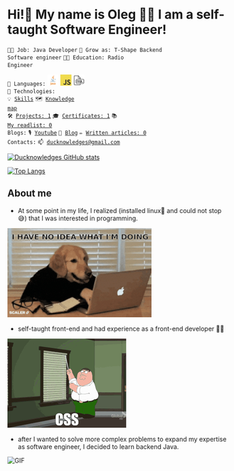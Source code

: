 # Hi!👋 My name is Oleg 🧑‍💻 I am а self-taught Software Engineer!

<code>👨‍💻 Job: Java Developer</code>
<code>🌱 Grow as: T-Shape Backend Software engineer</code>
<code>🧑‍🎓 Education: Radio Engineer</code><br>

<code>🤖 Languages:</code>
<code><img width="25" title="JAVA" alt="JAVA" src="/pictures/java.png"></code>
<code><img width="25" title="JAVASCRIPT" alt="JAVASCRIPT" src="/pictures/javascript.jpeg"></code>
<code><img width="25" title="SQL" alt="SQL" src="/pictures/sql.png"></code><br>
<code>🚀 Technologies:</code><br>
<code>💡 [Skills](SKILLS.md)</code>
<code>🗺️ [Knowledge map]()</code><br>
<code>🛠️ [Projects: 1](PROJECTS.md)</code>
<code>🎓 [Certificates: 1](CERTIFICATION.md)</code>
<code>📚 [My readlist: 0](READED_BOOKS.md)</code><br>
<code>Blogs:</code>
<code>🎙️ [Youtube](https://www.youtube.com/@ducknowledges)</code>
<code>📝 [Blog]()</code>
<code>✏️ [Written articles: 0](ARTICLES.md)</code><br>
<code>Contacts:</code>
<code>📫 [ducknowledges@gmail.com](mailto:ducknowledges@gmail.com)</code>

[![Ducknowledges GitHub stats](https://github-readme-stats-ducknowledges.vercel.app/api?username=ducknowledges&count_private=true&show_icons=true&include_all_commits=true&theme=github_dark)](https://github.com/ducknowledges?tab=repositories)

[![Top Langs](https://github-readme-stats-ducknowledges.vercel.app/api/top-langs/?username=ducknowledges&layout=compact&theme=github_dark)](https://github.com/ducknowledges?tab=repositories)


## About me

- At some point in my life, I realized (installed linux🐧 and could not stop 😅) that I was interested in programming.
<img alt="GIF" src="pictures/coding_dog_r.gif" />

- self-taught front-end and had experience as a front-end developer 👨‍💻
<img alt="GIF" src="pictures/css.gif" />

- after I wanted to solve more complex problems to expand my expertise as software engineer, I decided to learn backend Java.
<img alt="GIF" src="pictures/mk_engineer.gif" />
